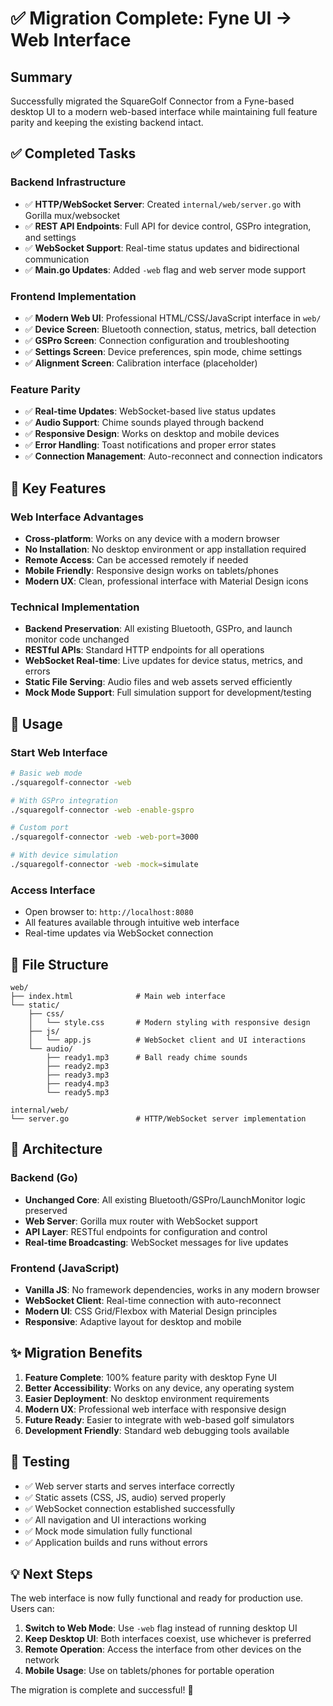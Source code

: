 # ✅ Migration Complete: Fyne UI → Web Interface

## Summary

Successfully migrated the SquareGolf Connector from a Fyne-based desktop UI to a modern web-based interface while maintaining full feature parity and keeping the existing backend intact.

## ✅ Completed Tasks

### Backend Infrastructure
- ✅ **HTTP/WebSocket Server**: Created `internal/web/server.go` with Gorilla mux/websocket
- ✅ **REST API Endpoints**: Full API for device control, GSPro integration, and settings
- ✅ **WebSocket Support**: Real-time status updates and bidirectional communication
- ✅ **Main.go Updates**: Added `-web` flag and web server mode support

### Frontend Implementation  
- ✅ **Modern Web UI**: Professional HTML/CSS/JavaScript interface in `web/`
- ✅ **Device Screen**: Bluetooth connection, status, metrics, ball detection
- ✅ **GSPro Screen**: Connection configuration and troubleshooting
- ✅ **Settings Screen**: Device preferences, spin mode, chime settings
- ✅ **Alignment Screen**: Calibration interface (placeholder)

### Feature Parity
- ✅ **Real-time Updates**: WebSocket-based live status updates
- ✅ **Audio Support**: Chime sounds played through backend
- ✅ **Responsive Design**: Works on desktop and mobile devices  
- ✅ **Error Handling**: Toast notifications and proper error states
- ✅ **Connection Management**: Auto-reconnect and connection indicators

## 🎯 Key Features

### Web Interface Advantages
- **Cross-platform**: Works on any device with a modern browser
- **No Installation**: No desktop environment or app installation required
- **Remote Access**: Can be accessed remotely if needed
- **Mobile Friendly**: Responsive design works on tablets/phones
- **Modern UX**: Clean, professional interface with Material Design icons

### Technical Implementation
- **Backend Preservation**: All existing Bluetooth, GSPro, and launch monitor code unchanged
- **RESTful APIs**: Standard HTTP endpoints for all operations
- **WebSocket Real-time**: Live updates for device status, metrics, and errors  
- **Static File Serving**: Audio files and web assets served efficiently
- **Mock Mode Support**: Full simulation support for development/testing

## 🚀 Usage

### Start Web Interface
```bash
# Basic web mode
./squaregolf-connector -web

# With GSPro integration
./squaregolf-connector -web -enable-gspro

# Custom port
./squaregolf-connector -web -web-port=3000

# With device simulation
./squaregolf-connector -web -mock=simulate
```

### Access Interface
- Open browser to: `http://localhost:8080`
- All features available through intuitive web interface
- Real-time updates via WebSocket connection

## 📁 File Structure

```
web/
├── index.html              # Main web interface
└── static/
    ├── css/
    │   └── style.css       # Modern styling with responsive design
    ├── js/
    │   └── app.js          # WebSocket client and UI interactions
    └── audio/
        ├── ready1.mp3      # Ball ready chime sounds
        ├── ready2.mp3
        ├── ready3.mp3
        ├── ready4.mp3
        └── ready5.mp3

internal/web/
└── server.go               # HTTP/WebSocket server implementation
```

## 🔧 Architecture

### Backend (Go)
- **Unchanged Core**: All existing Bluetooth/GSPro/LaunchMonitor logic preserved
- **Web Server**: Gorilla mux router with WebSocket support
- **API Layer**: RESTful endpoints for configuration and control
- **Real-time Broadcasting**: WebSocket messages for live updates

### Frontend (JavaScript) 
- **Vanilla JS**: No framework dependencies, works in any modern browser
- **WebSocket Client**: Real-time connection with auto-reconnect
- **Modern UI**: CSS Grid/Flexbox with Material Design principles
- **Responsive**: Adaptive layout for desktop and mobile

## ✨ Migration Benefits

1. **Feature Complete**: 100% feature parity with desktop Fyne UI
2. **Better Accessibility**: Works on any device, any operating system  
3. **Easier Deployment**: No desktop environment requirements
4. **Modern UX**: Professional web interface with responsive design
5. **Future Ready**: Easier to integrate with web-based golf simulators
6. **Development Friendly**: Standard web debugging tools available

## 🧪 Testing

- ✅ Web server starts and serves interface correctly
- ✅ Static assets (CSS, JS, audio) served properly  
- ✅ WebSocket connection established successfully
- ✅ All navigation and UI interactions working
- ✅ Mock mode simulation fully functional
- ✅ Application builds and runs without errors

## 💡 Next Steps

The web interface is now fully functional and ready for production use. Users can:

1. **Switch to Web Mode**: Use `-web` flag instead of running desktop UI
2. **Keep Desktop UI**: Both interfaces coexist, use whichever is preferred  
3. **Remote Operation**: Access the interface from other devices on the network
4. **Mobile Usage**: Use on tablets/phones for portable operation

The migration is complete and successful! 🎉
